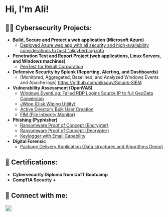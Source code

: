 <h1>Hi, I'm Ali!</h1>

<h2>👨‍💻 Cybersecurity Projects:</h2>

- <b>Build, Secure and Protect a web application (Microsoft Azure) </b>
  - [Deployed Azure web app with all security and high-availability considerations to host "alicyberblog.info](https://github.com/niksouy/Azure-Webserver)
- <b>Penetration Test and Report Project (web applications, Linux Servers, and Windows machines)</b>
  - [PenTest for Rekall Corporation](https://github.com/niksouy/Penetration-Test-and-Report/blob/main/README.md)
- <b>Defensive Security by Splunk (Reporting, Alerting, and Dashboards)</b>
  - [Monitored, Aggregated, Baselined, and Analyzed Windows Events and Apache logs] https://github.com/niksouy/Splunk-SIEM
- <b>Vulnerability Assessment (OpenVAS)</b>
  - [Windows EventLog: Failed RDP Logins Source IP to full GeoData Conversion](https://github.com/joshmadakor1/Sentinel-Lab)
  - [JWipe (Disk Wiping Utility)](https://github.com/joshmadakor1/Jwipe.PowerShell)
  - [Active Directory Bulk User Creation](https://github.com/joshmadakor1/AD_PS)
  - [FIM (File Integrity Monitor)](https://github.com/joshmadakor1/PowerShell-Integrity-FIM)
- <b>Phishing (Pyphisher)</b>
  - [Ransomware Proof of Concept (Encrypter)](https://github.com/joshmadakor1/EncrypterPOC)
  - [Ransomware Proof of Concept (Decrypter)](https://github.com/joshmadakor1/DecrypterPOC)
  - [Keylogger with Email Capability](https://github.com/joshmadakor1/Key-Logger-With-Email)
- <b>Digital Forensic</b>
  - [Package Delivery Application (Data structures and Algorithms Demo)](https://github.com/joshmadakor1/Package-Delivery-Pathfinding-Algorithm)

<h2> 📜 Certifications:</h2>

- <b>Cybersecurity Diploma from UofT Bootcamp</b>
- <b>CompTIA Security +</b>


<h2> 🤳 Connect with me:</h2>

[<img align="left" alt="JoshMadakor | LinkedIn" width="22px" src="https://cdn.jsdelivr.net/npm/simple-icons@v3/icons/linkedin.svg" />][linkedin]


[linkedin]: [https://linkedin.com/in/joshmadakor](https://www.linkedin.com/in/ali-mansory-014b72b5/)

<!--
**joshmadakor1/joshmadakor1** is a ✨ _special_ ✨ repository because its `README.md` (this file) appears on your GitHub profile.

Here are some ideas to get you started:

- 🔭 I’m currently working on ...
- 🌱 I’m currently learning ...
- 👯 I’m looking to collaborate on ...
- 🤔 I’m looking for help with ...
- 💬 Ask me about ...
- 📫 How to reach me: ...
- 😄 Pronouns: ...
- ⚡ Fun fact: ...
-->
